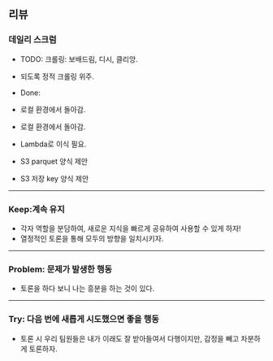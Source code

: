 ## 리뷰
  ### 데일리 스크럼
  - TODO: 크롤링: 보배드림, 디시, 클리앙.
  - 되도록 정적 크롤링 위주.
  
  - Done:
  - 로컬 환경에서 돌아감.
  - 로컬 환경에서 돌아감.
  - Lambda로 이식 필요.
  - S3 parquet 양식 제안
  - S3 저장 key 양식 제안

---

### Keep:계속 유지
  - 각자 역할을 분담하여, 새로운 지식을 빠르게 공유하여 사용할 수 있게 하자!
  - 열정적인 토론을 통해 모두의 방향을 일치시키자.

---

### Problem: 문제가 발생한 행동
  - 토론을 하다 보니 나는 흥분을 하는 것이 있다.

---
### Try: 다음 번에 새롭게 시도했으면 좋을 행동
  - 토론 시 우리 팀원들은 내가 이래도 잘 받아들여서 다행이지만, 감정을 빼고 차분하게 토론하자.